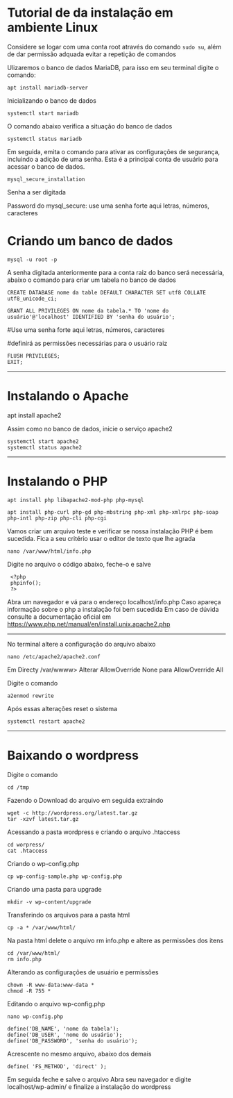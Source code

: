 # Tutorial de da instalação em ambiente Linux

Considere se logar com uma conta root através do comando `sudo su`, além de dar permissão adquada evitar a repetição de comandos

Ulizaremos o banco de dados MariaDB, para isso em seu terminal digite o comando:

    apt install mariadb-server

Inicializando o banco de dados

    systemctl start mariadb

O comando abaixo verifica a situação do banco de dados

    systemctl status mariadb

Em seguida, emita o comando para ativar as configurações de segurança, incluindo a adição de uma senha.
Esta é a principal conta de usuário para acessar o banco de dados.

    mysql_secure_installation

Senha a ser digitada

Password do mysql_secure: use uma senha forte aqui letras, números, caracteres

# Criando um banco de dados

    mysql -u root -p

A senha digitada anteriormente para a conta raiz do banco será necessária, abaixo o comando para criar um tabela no banco de dados

    CREATE DATABASE nome da table DEFAULT CHARACTER SET utf8 COLLATE utf8_unicode_ci;

    GRANT ALL PRIVILEGES ON nome da tabela.* TO 'nome do usuário'@'localhost' IDENTIFIED BY 'senha do usuário';

#Use uma senha forte aqui letras, números, caracteres

#definirá as permissões necessárias para o usuário raiz

```
FLUSH PRIVILEGES;
EXIT;
```
---
# Instalando o Apache

   apt install apache2

Assim como no banco de dados, inicie o serviço apache2

```
systemctl start apache2
systemctl status apache2
```
---
# Instalando o PHP

```
apt install php libapache2-mod-php php-mysql

apt install php-curl php-gd php-mbstring php-xml php-xmlrpc php-soap php-intl php-zip php-cli php-cgi
```

Vamos criar um arquivo teste e verificar se nossa instalação PHP é bem sucedida.
Fica a seu critério usar o editor de texto que lhe agrada

    nano /var/www/html/info.php

Digite no arquivo o código abaixo, feche-o e salve

```
 <?php 
 phpinfo();
 ?>
```
Abra um navegador e vá para o endereço localhost/info.php
Caso apareça informação sobre o php a instalação foi bem sucedida
Em caso de dúvida consulte a documentação oficial em https://www.php.net/manual/en/install.unix.apache2.php

---
No terminal altere a configuração do arquivo abaixo

    nano /etc/apache2/apache2.conf

Em Directy /var/wwww> 
Alterar AllowOverride None para AllowOverride All

Digite o comando

    a2enmod rewrite

Após essas alterações reset o sistema

    systemctl restart apache2

---
# Baixando o wordpress

Digite o comando 

    cd /tmp

Fazendo o Download do arquivo em seguida extraindo

```
wget -c http://wordpress.org/latest.tar.gz
tar -xzvf latest.tar.gz
```

Acessando a pasta wordpress e criando o arquivo .htaccess

```
cd worpress/
cat .htaccess
```

Criando o wp-config.php

    cp wp-config-sample.php wp-config.php

Criando uma pasta para upgrade

    mkdir -v wp-content/upgrade

Transferindo os arquivos para a pasta html

    cp -a * /var/www/html/

Na pasta html delete o arquivo rm info.php e altere as permissões dos itens

    cd /var/www/html/
    rm info.php

Alterando as configurações de usuário e permissões

    chown -R www-data:www-data *
    chmod -R 755 *

Editando o arquivo wp-config.php

    nano wp-config.php

```
define('DB_NAME', 'nome da tabela');
define('DB_USER', 'nome do usuário');
define('DB_PASSWORD', 'senha do usuário');
```
Acrescente no mesmo arquivo, abaixo dos demais

    define( 'FS_METHOD', 'direct' );

Em seguida feche e salve o arquivo
Abra seu navegador e digite localhost/wp-admin/ e finalize a instalação do wordpress 

